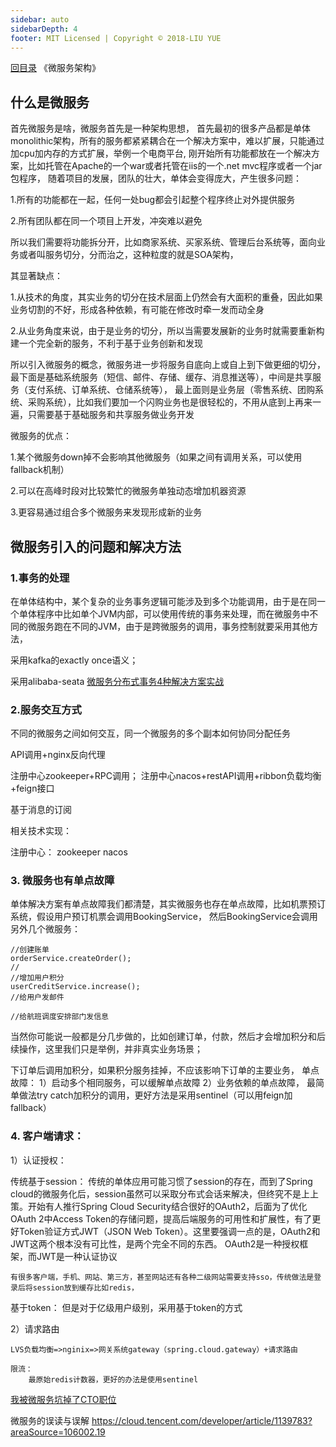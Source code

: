 ```yaml
---
sidebar: auto
sidebarDepth: 4
footer: MIT Licensed | Copyright © 2018-LIU YUE
---
```


[回目录](/docs/software)  《微服务架构》

## 什么是微服务

首先微服务是啥，微服务首先是一种架构思想，
首先最初的很多产品都是单体monolithic架构，所有的服务都紧紧耦合在一个解决方案中，难以扩展，只能通过加cpu加内存的方式扩展，举例一个电商平台,
刚开始所有功能都放在一个解决方案，比如托管在Apache的一个war或者托管在iis的一个.net mvc程序或者一个jar包程序，
随着项目的发展，团队的壮大，单体会变得庞大，产生很多问题：

1.所有的功能都在一起，任何一处bug都会引起整个程序终止对外提供服务

2.所有团队都在同一个项目上开发，冲突难以避免

所以我们需要将功能拆分开，比如商家系统、买家系统、管理后台系统等，面向业务或者叫服务切分，分而治之，这种粒度的就是SOA架构，

其显著缺点：

1.从技术的角度，其实业务的切分在技术层面上仍然会有大面积的重叠，因此如果业务切割的不好，形成各种依赖，有可能在修改时牵一发而动全身

2.从业务角度来说，由于是业务的切分，所以当需要发展新的业务时就需要重新构建一个完全新的服务，不利于基于业务创新和发现

所以引入微服务的概念，微服务进一步将服务自底向上或自上到下做更细的切分，最下面是基础系统服务（短信、邮件、存储、缓存、消息推送等），中间是共享服务（支付系统、订单系统、仓储系统等），
最上面则是业务层（零售系统、团购系统、采购系统），比如我们要加一个闪购业务也是很轻松的，不用从底到上再来一遍，只需要基于基础服务和共享服务做业务开发

微服务的优点：

1.某个微服务down掉不会影响其他微服务（如果之间有调用关系，可以使用fallback机制）

2.可以在高峰时段对比较繁忙的微服务单独动态增加机器资源

3.更容易通过组合多个微服务来发现形成新的业务

## 微服务引入的问题和解决方法

### 1.事务的处理

在单体结构中，某个复杂的业务事务逻辑可能涉及到多个功能调用，由于是在同一个单体程序中比如单个JVM内部，可以使用传统的事务来处理，而在微服务中不同的微服务跑在不同的JVM，由于是跨微服务的调用，事务控制就要采用其他方法，

采用kafka的exactly once语义；

采用alibaba-seata
[微服务分布式事务4种解决方案实战](https://juejin.im/post/5de4cc8ff265da05ef59fec0)


### 2.服务交互方式

不同的微服务之间如何交互，同一个微服务的多个副本如何协同分配任务

API调用+nginx反向代理

注册中心zookeeper+RPC调用； 注册中心nacos+restAPI调用+ribbon负载均衡+feign接口

基于消息的订阅

相关技术实现：

注册中心：
zookeeper
nacos


### 3. 微服务也有单点故障

单体解决方案有单点故障我们都清楚，其实微服务也存在单点故障，比如机票预订系统，假设用户预订机票会调用BookingService，
然后BookingService会调用另外几个微服务：
```
//创建账单
orderService.createOrder();
//
//增加用户积分
userCreditService.increase();
//给用户发邮件

//给航班调度安排部门发信息

```
当然你可能说一般都是分几步做的，比如创建订单，付款，然后才会增加积分和后续操作，这里我们只是举例，并非真实业务场景；

下订单后调用加积分，如果积分服务挂掉，不应该影响下订单的主要业务，
单点故障：
1）启动多个相同服务，可以缓解单点故障
2）业务依赖的单点故障，
最简单做法try catch加积分的调用，更好方法是采用sentinel（可以用feign加fallback）


### 4. 客户端请求：

1）认证授权：

传统基于session：
	传统的单体应用可能习惯了session的存在，而到了Spring cloud的微服务化后，session虽然可以采取分布式会话来解决，但终究不是上上策。开始有人推行Spring Cloud Security结合很好的OAuth2，后面为了优化OAuth 2中Access Token的存储问题，提高后端服务的可用性和扩展性，有了更好Token验证方式JWT（JSON Web Token）。这里要强调一点的是，OAuth2和JWT这两个根本没有可比性，是两个完全不同的东西。 OAuth2是一种授权框架，而JWT是一种认证协议

	有很多客户端，手机、网站、第三方，甚至网站还有各种二级网站需要支持sso，传统做法是登录后将session放到缓存比如redis，

基于token：
	但是对于亿级用户级别，采用基于token的方式

2）请求路由

	LVS负载均衡=>nginix=>网关系统gateway（spring.cloud.gateway）+请求路由
	
	限流：
		最原始redis计数器，更好的办法是使用sentinel


[我被微服务坑掉了CTO职位](https://mp.weixin.qq.com/s/KLvRSYcksglZ7cBus4V7XA)

微服务的误读与误解
https://cloud.tencent.com/developer/article/1139783?areaSource=106002.19

<disqus/>